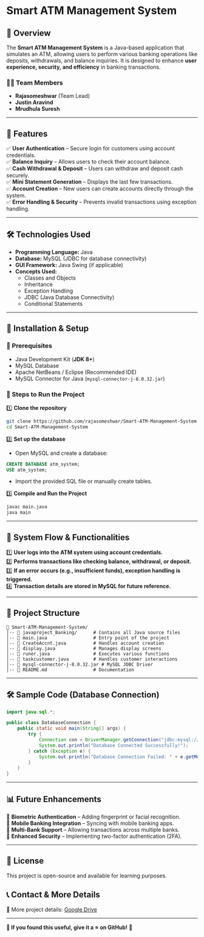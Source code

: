 # Smart ATM Management System

## 📌 Overview
The **Smart ATM Management System** is a Java-based application that simulates an ATM, allowing users to perform various banking operations like deposits, withdrawals, and balance inquiries. It is designed to enhance **user experience, security, and efficiency** in banking transactions.

### 👨‍💻 Team Members
- **Rajasomeshwar** (Team Lead)
- **Justin Aravind**
- **Mrudhula Suresh**

---

## 🔹 Features
✅ **User Authentication** – Secure login for customers using account credentials.  
✅ **Balance Inquiry** – Allows users to check their account balance.  
✅ **Cash Withdrawal & Deposit** – Users can withdraw and deposit cash securely.  
✅ **Mini Statement Generation** – Displays the last few transactions.  
✅ **Account Creation** – New users can create accounts directly through the system.  
✅ **Error Handling & Security** – Prevents invalid transactions using exception handling.  

---

## 🛠 Technologies Used
- **Programming Language:** Java  
- **Database:** MySQL (JDBC for database connectivity)  
- **GUI Framework:** Java Swing (if applicable)  
- **Concepts Used:**  
  - Classes and Objects  
  - Inheritance  
  - Exception Handling  
  - JDBC (Java Database Connectivity)  
  - Conditional Statements  

---

## 📜 Installation & Setup
### 🔹 Prerequisites
- Java Development Kit (**JDK 8+**)  
- MySQL Database  
- Apache NetBeans / Eclipse (Recommended IDE)  
- MySQL Connector for Java (`mysql-connector-j-8.0.32.jar`)  

### 🔹 Steps to Run the Project
1️⃣ **Clone the repository**  
```bash
git clone https://github.com/rajasomeshwar/Smart-ATM-Management-System.git
cd Smart-ATM-Management-System
```
2️⃣ **Set up the database**  
- Open MySQL and create a database:  
```sql
CREATE DATABASE atm_system;
USE atm_system;
```
- Import the provided SQL file or manually create tables.  

3️⃣ **Compile and Run the Project**  
```bash
javac main.java  
java main
```

---

## 📌 System Flow & Functionalities
1️⃣ **User logs into the ATM system using account credentials.**  
2️⃣ **Performs transactions like checking balance, withdrawal, or deposit.**  
3️⃣ **If an error occurs (e.g., insufficient funds), exception handling is triggered.**  
4️⃣ **Transaction details are stored in MySQL for future reference.**  

---

## 📂 Project Structure
```
📁 Smart-ATM-Management-System/
│-- 📂 javaproject_Banking/      # Contains all Java source files
│-- 📜 main.java                 # Entry point of the project
│-- 📜 CreateAccnt.java          # Handles account creation
│-- 📜 display.java              # Manages display screens
│-- 📜 runer.java                # Executes various functions
│-- 📜 taskcustomer.java         # Handles customer interactions
│-- 📜 mysql-connector-j-8.0.32.jar # MySQL JDBC Driver
│-- 📜 README.md                 # Documentation
```

---

## 🛠 Sample Code (Database Connection)
```java
import java.sql.*;

public class DatabaseConnection {
    public static void main(String[] args) {
        try {
            Connection con = DriverManager.getConnection("jdbc:mysql://localhost:3306/atm_system", "root", "password");
            System.out.println("Database Connected Successfully!");
        } catch (Exception e) {
            System.out.println("Database Connection Failed: " + e.getMessage());
        }
    }
}
```

---

## 📊 Future Enhancements
🚀 **Biometric Authentication** – Adding fingerprint or facial recognition.  
🚀 **Mobile Banking Integration** – Syncing with mobile banking apps.  
🚀 **Multi-Bank Support** – Allowing transactions across multiple banks.  
🚀 **Enhanced Security** – Implementing two-factor authentication (2FA).  

---

## 📜 License
This project is open-source and available for learning purposes.  

## 📞 Contact & More Details
🔗 More project details: [Google Drive](https://drive.google.com/drive/u/0/folders/1bIRdAtbM63cP2s3dI566lKcduFMC5bbg)  

---
**📌 If you found this useful, give it a ⭐ on GitHub!** 🚀


